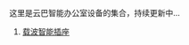 这里是云巴智能办公室设备的集合，持续更新中...

1. [载波智能插座](https://github.com/yunbademo/yunba-smartoffice/blob/master/docs/smart_plug.md)
